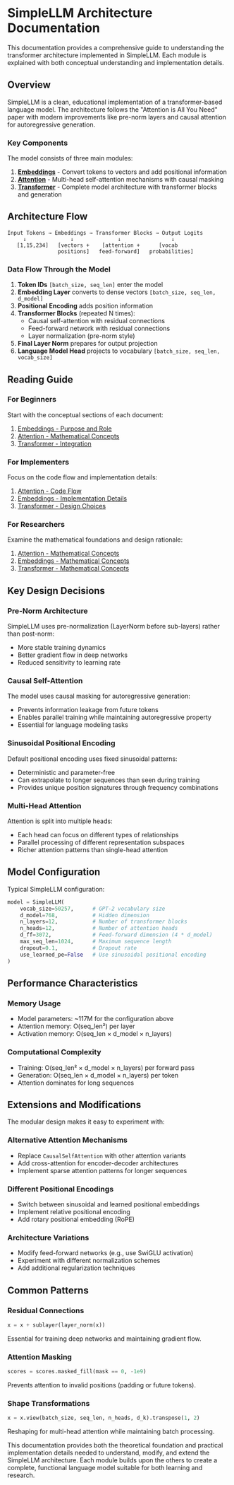 # SimpleLLM Architecture Documentation

This documentation provides a comprehensive guide to understanding the transformer architecture implemented in SimpleLLM. Each module is explained with both conceptual understanding and implementation details.

## Overview

SimpleLLM is a clean, educational implementation of a transformer-based language model. The architecture follows the "Attention is All You Need" paper with modern improvements like pre-norm layers and causal attention for autoregressive generation.

### Key Components

The model consists of three main modules:

1. **[Embeddings](embeddings.md)** - Convert tokens to vectors and add positional information
2. **[Attention](attention.md)** - Multi-head self-attention mechanisms with causal masking
3. **[Transformer](transformer.md)** - Complete model architecture with transformer blocks and generation

## Architecture Flow

```
Input Tokens → Embeddings → Transformer Blocks → Output Logits
     ↓              ↓              ↓                ↓
   [1,15,234]   [vectors +    [attention +      [vocab
                positions]   feed-forward]   probabilities]
```

### Data Flow Through the Model

1. **Token IDs** `[batch_size, seq_len]` enter the model
2. **Embedding Layer** converts to dense vectors `[batch_size, seq_len, d_model]`
3. **Positional Encoding** adds position information
4. **Transformer Blocks** (repeated N times):
   - Causal self-attention with residual connections
   - Feed-forward network with residual connections
   - Layer normalization (pre-norm style)
5. **Final Layer Norm** prepares for output projection
6. **Language Model Head** projects to vocabulary `[batch_size, seq_len, vocab_size]`

## Reading Guide

### For Beginners
Start with the conceptual sections of each document:
1. [Embeddings - Purpose and Role](embeddings.md#purpose-and-role)
2. [Attention - Mathematical Concepts](attention.md#mathematical-concepts)
3. [Transformer - Integration](transformer.md#integration-with-other-components)

### For Implementers
Focus on the code flow and implementation details:
1. [Attention - Code Flow](attention.md#code-flow-and-data-shapes)
2. [Embeddings - Implementation Details](embeddings.md#implementation-details-and-design-choices)
3. [Transformer - Design Choices](transformer.md#implementation-details-and-design-choices)

### For Researchers
Examine the mathematical foundations and design rationale:
1. [Attention - Mathematical Concepts](attention.md#mathematical-concepts)
2. [Embeddings - Mathematical Concepts](embeddings.md#mathematical-concepts)
3. [Transformer - Mathematical Concepts](transformer.md#mathematical-concepts)

## Key Design Decisions

### Pre-Norm Architecture
SimpleLLM uses pre-normalization (LayerNorm before sub-layers) rather than post-norm:
- More stable training dynamics
- Better gradient flow in deep networks
- Reduced sensitivity to learning rate

### Causal Self-Attention
The model uses causal masking for autoregressive generation:
- Prevents information leakage from future tokens
- Enables parallel training while maintaining autoregressive property
- Essential for language modeling tasks

### Sinusoidal Positional Encoding
Default positional encoding uses fixed sinusoidal patterns:
- Deterministic and parameter-free
- Can extrapolate to longer sequences than seen during training
- Provides unique position signatures through frequency combinations

### Multi-Head Attention
Attention is split into multiple heads:
- Each head can focus on different types of relationships
- Parallel processing of different representation subspaces
- Richer attention patterns than single-head attention

## Model Configuration

Typical SimpleLLM configuration:
```python
model = SimpleLLM(
    vocab_size=50257,      # GPT-2 vocabulary size
    d_model=768,           # Hidden dimension
    n_layers=12,           # Number of transformer blocks
    n_heads=12,            # Number of attention heads
    d_ff=3072,             # Feed-forward dimension (4 * d_model)
    max_seq_len=1024,      # Maximum sequence length
    dropout=0.1,           # Dropout rate
    use_learned_pe=False   # Use sinusoidal positional encoding
)
```

## Performance Characteristics

### Memory Usage
- Model parameters: ~117M for the configuration above
- Attention memory: O(seq_len²) per layer
- Activation memory: O(seq_len × d_model × n_layers)

### Computational Complexity
- Training: O(seq_len² × d_model × n_layers) per forward pass
- Generation: O(seq_len × d_model × n_layers) per token
- Attention dominates for long sequences

## Extensions and Modifications

The modular design makes it easy to experiment with:

### Alternative Attention Mechanisms
- Replace `CausalSelfAttention` with other attention variants
- Add cross-attention for encoder-decoder architectures
- Implement sparse attention patterns for longer sequences

### Different Positional Encodings
- Switch between sinusoidal and learned positional embeddings
- Implement relative positional encoding
- Add rotary positional embedding (RoPE)

### Architecture Variations
- Modify feed-forward networks (e.g., use SwiGLU activation)
- Experiment with different normalization schemes
- Add additional regularization techniques

## Common Patterns

### Residual Connections
```python
x = x + sublayer(layer_norm(x))
```
Essential for training deep networks and maintaining gradient flow.

### Attention Masking
```python
scores = scores.masked_fill(mask == 0, -1e9)
```
Prevents attention to invalid positions (padding or future tokens).

### Shape Transformations
```python
x = x.view(batch_size, seq_len, n_heads, d_k).transpose(1, 2)
```
Reshaping for multi-head attention while maintaining batch processing.

This documentation provides both the theoretical foundation and practical implementation details needed to understand, modify, and extend the SimpleLLM architecture. Each module builds upon the others to create a complete, functional language model suitable for both learning and research.
